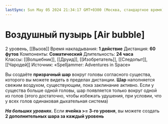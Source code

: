 ```yaml
---
lastSync: Sun May 05 2024 21:34:17 GMT+0300 (Москва, стандартное время)
---
```

# Воздушный пузырь [Air bubble]
2 уровень, [[Вызов]]
Время накладывания: **1 действие**
Дистанция: **60 футов**
Компоненты: **Соматический**
Длительность: **24 часа**
Классы: [[Волшебник]], [[Друид]], [[Изобретатель]], [[Следопыт]], [[Чародей]]
Источник: «Spelljammer: Adventures in Space»

Вы создаёте **призрачный шар** вокруг головы согласного существа, которого вы можете видеть в пределах дистанции. **Шар** наполняется свежим воздухом, существующим, пока заклинание активно. Если у существа больше одной головы, шар появляется только вокруг одной из голов (этого достаточно, чтобы избежать удушения, при условии, что у всех голов одинаковая дыхательная система)

**_На больших уровнях._** Если **ячейка >= 3-го уровня**, вы можете создать **2 дополнительных шара за каждый уровень**